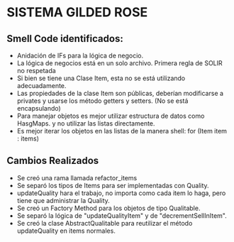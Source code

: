# SISTEMA GILDED ROSE

## Smell Code identificados:

- Anidación de IFs para la lógica de negocio.
- La lógica de negocios está en un solo archivo. Primera regla de SOLIR no respetada
- Si bien se tiene una Clase Item, esta no se está utilizando adecuadamente.
- Las propiedades de la clase Item son públicas, deberían modificarse a privates y usarse los método getters y setters. (No se está encapsulando)
- Para manejar objetos es mejor utilizar estructura de datos como HasgMaps. y no utilizar las listas directamente.
- Es mejor iterar los objetos en las listas de la manera shell: for (Item item : items)

## Cambios Realizados
- Se creó una rama llamada refactor_items
- Se separó los tipos de Items para ser implementadas con Quality.
- updateQuality hara el trabajo, no importa como cada item lo haga, pero tiene que administrar la Quality.
- Se creó un Factory Method para los objetos de tipo Qualitable.
- Se separó la lógica de "updateQualityItem" y de "decrementSellInItem".
- Se creó la clase AbstractQualitable para reutilizar el método updateQuality en items normales.